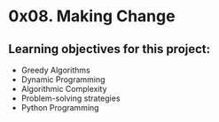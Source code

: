 # 0x08. Making Change

## Learning objectives for this project:
- Greedy Algorithms
- Dynamic Programming
- Algorithmic Complexity
- Problem-solving strategies
- Python Programming
